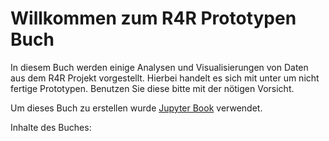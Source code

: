 # Willkommen zum R4R Prototypen Buch

In diesem Buch werden einige Analysen und Visualisierungen von Daten aus dem R4R Projekt vorgestellt. Hierbei handelt es sich mit unter um nicht fertige Prototypen. Benutzen Sie diese bitte mit der nötigen Vorsicht.

Um dieses Buch zu erstellen wurde [Jupyter Book](https://jupyterbook.org) verwendet.

Inhalte des Buches:

```{tableofcontents}
```
